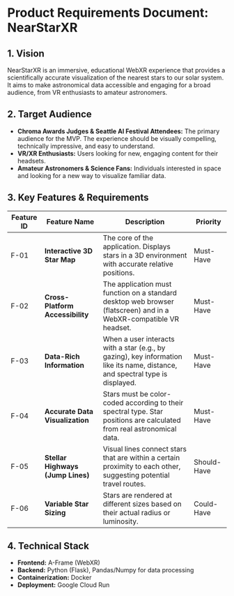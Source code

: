 # Product Requirements Document: NearStarXR

## 1. Vision
NearStarXR is an immersive, educational WebXR experience that provides a scientifically accurate visualization of the nearest stars to our solar system. It aims to make astronomical data accessible and engaging for a broad audience, from VR enthusiasts to amateur astronomers.

## 2. Target Audience
*   **Chroma Awards Judges & Seattle AI Festival Attendees:** The primary audience for the MVP. The experience should be visually compelling, technically impressive, and easy to understand.
*   **VR/XR Enthusiasts:** Users looking for new, engaging content for their headsets.
*   **Amateur Astronomers & Science Fans:** Individuals interested in space and looking for a new way to visualize familiar data.

## 3. Key Features & Requirements

| Feature ID | Feature Name | Description | Priority |
|---|---|---|---|
| F-01 | **Interactive 3D Star Map** | The core of the application. Displays stars in a 3D environment with accurate relative positions. | Must-Have |
| F-02 | **Cross-Platform Accessibility** | The application must function on a standard desktop web browser (flatscreen) and in a WebXR-compatible VR headset. | Must-Have |
| F-03 | **Data-Rich Information** | When a user interacts with a star (e.g., by gazing), key information like its name, distance, and spectral type is displayed. | Must-Have |
| F-04 | **Accurate Data Visualization** | Stars must be color-coded according to their spectral type. Star positions are calculated from real astronomical data. | Must-Have |
| F-05 | **Stellar Highways (Jump Lines)** | Visual lines connect stars that are within a certain proximity to each other, suggesting potential travel routes. | Should-Have |
| F-06 | **Variable Star Sizing** | Stars are rendered at different sizes based on their actual radius or luminosity. | Could-Have |

## 4. Technical Stack
*   **Frontend:** A-Frame (WebXR)
*   **Backend:** Python (Flask), Pandas/Numpy for data processing
*   **Containerization:** Docker
*   **Deployment:** Google Cloud Run